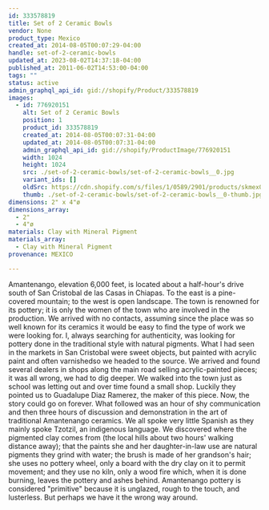 ```yaml
---
id: 333578819
title: Set of 2 Ceramic Bowls
vendor: None
product_type: Mexico
created_at: 2014-08-05T00:07:29-04:00
handle: set-of-2-ceramic-bowls
updated_at: 2023-08-02T14:37:18-04:00
published_at: 2011-06-02T14:53:00-04:00
tags: ""
status: active
admin_graphql_api_id: gid://shopify/Product/333578819
images:
  - id: 776920151
    alt: Set of 2 Ceramic Bowls
    position: 1
    product_id: 333578819
    created_at: 2014-08-05T00:07:31-04:00
    updated_at: 2014-08-05T00:07:31-04:00
    admin_graphql_api_id: gid://shopify/ProductImage/776920151
    width: 1024
    height: 1024
    src: ./set-of-2-ceramic-bowls/set-of-2-ceramic-bowls__0.jpg
    variant_ids: []
    oldSrc: https://cdn.shopify.com/s/files/1/0589/2901/products/skmex0033.tif.jpeg?v=1407211651
    thumb: ./set-of-2-ceramic-bowls/set-of-2-ceramic-bowls__0-thumb.jpg
dimensions: 2" x 4"ø
dimensions_array:
  - 2"
  - 4"ø
materials: Clay with Mineral Pigment
materials_array:
  - Clay with Mineral Pigment
provenance: MEXICO

---
```


Amantenango, elevation 6,000 feet, is located about a half-hour's drive south of San Cristobal de las Casas in Chiapas. To the east is a pine-covered mountain; to the west is open landscape. The town is renowned for its pottery; it is only the women of the town who are involved in the production. We arrived with no contacts, assuming since the place was so well known for its ceramics it would be easy to find the type of work we were looking for. I, always searching for authenticity, was looking for pottery done in the traditional style with natural pigments. What I had seen in the markets in San Cristobal were sweet objects, but painted with acrylic paint and often varnishedso we headed to the source. We arrived and found several dealers in shops along the main road selling acrylic-painted pieces; it was all wrong, we had to dig deeper. We walked into the town just as school was letting out and over time found a small shop. Luckily they pointed us to Guadalupe Diaz Ramerez, the maker of this piece. Now, the story could go on forever. What followed was an hour of shy communication and then three hours of discussion and demonstration in the art of traditional Amantenango ceramics. We all spoke very little Spanish as they mainly spoke Tzotzil, an indigenous language. We discovered where the pigmented clay comes from (the local hills about two hours' walking distance away); that the paints she and her daughter-in-law use are natural pigments they grind with water; the brush is made of her grandson's hair; she uses no pottery wheel, only a board with the dry clay on it to permit movement; and they use no kiln, only a wood fire which, when it is done burning, leaves the pottery and ashes behind. Amantenango pottery is considered "primitive" because it is unglazed, rough to the touch, and lusterless. But perhaps we have it the wrong way around.